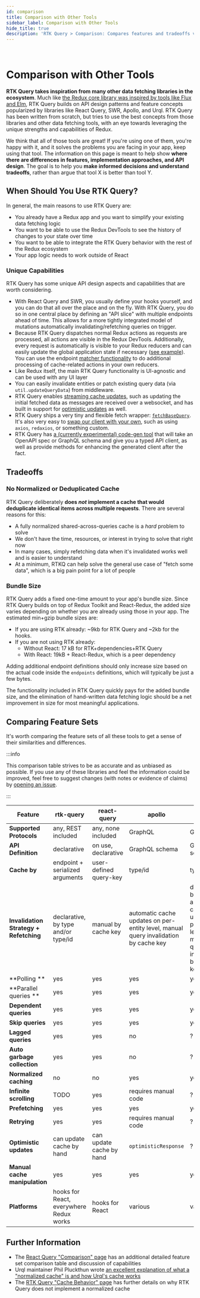 ```yaml
---
id: comparison
title: Comparison with Other Tools
sidebar_label: Comparison with Other Tools
hide_title: true
description: 'RTK Query > Comparison: Compares features and tradeoffs vs other similar tools'
---
```


&nbsp;

# Comparison with Other Tools

**RTK Query takes inspiration from many other data fetching libraries in the ecosystem**. Much like [the Redux core library was inspired by tools like Flux and Elm](https://redux.js.org/understanding/history-and-design/prior-art), RTK Query builds on API design patterns and feature concepts popularized by libraries like React Query, SWR, Apollo, and Urql. RTK Query has been written from scratch, but tries to use the best concepts from those libraries and other data fetching tools, with an eye towards leveraging the unique strengths and capabilities of Redux.

We think that all of those tools are great! If you're using one of them, you're happy with it, and it solves the problems you are facing in your app, keep using that tool. The information on this page is meant to help show **where there are differences in features, implementation approaches, and API design**. The goal is to help you **make informed decisions and understand tradeoffs**, rather than argue that tool X is better than tool Y.

## When Should You Use RTK Query?

In general, the main reasons to use RTK Query are:

- You already have a Redux app and you want to simplify your existing data fetching logic
- You want to be able to use the Redux DevTools to see the history of changes to your state over time
- You want to be able to integrate the RTK Query behavior with the rest of the Redux ecosystem
- Your app logic needs to work outside of React

### Unique Capabilities

RTK Query has some unique API design aspects and capabilities that are worth considering.

- With React Query and SWR, you usually define your hooks yourself, and you can do that all over the place and on the fly. With RTK Query, you do so in one central place by defining an "API slice" with multiple endpoints ahead of time. This allows for a more tightly integrated model of mutations automatically invalidating/refetching queries on trigger.
- Because RTK Query dispatches normal Redux actions as requests are processed, all actions are visible in the Redux DevTools. Additionally, every request is automatically is visible to your Redux reducers and can easily update the global application state if necessary ([see example](https://github.com/reduxjs/redux-toolkit/issues/958#issuecomment-809570419)). You can use the endpoint [matcher functionality](./api/created-api/endpoints#matchers) to do additional processing of cache-related actions in your own reducers.
- Like Redux itself, the main RTK Query functionality is UI-agnostic and can be used with any UI layer
- You can easily invalidate entities or patch existing query data (via `util.updateQueryData`) from middleware.
- RTK Query enables [streaming cache updates](./usage/streaming-updates.mdx), such as updating the initial fetched data as messages are received over a websocket, and has built in support for [optimistic updates](./usage/optimistic-updates.mdx) as well.
- RTK Query ships a very tiny and flexible fetch wrapper: [`fetchBaseQuery`](./api/fetchBaseQuery.mdx). It's also very easy to [swap our client with your own](./usage/customizing-queries.mdx), such as using `axios`, `redaxios`, or something custom.
- RTK Query has [a (currently experimental) code-gen tool](https://github.com/rtk-incubator/rtk-query-codegen) that will take an OpenAPI spec or GraphQL schema and give you a typed API client, as well as provide methods for enhancing the generated client after the fact.

## Tradeoffs

### No Normalized or Deduplicated Cache

RTK Query deliberately **does _not_ implement a cache that would deduplicate identical items across multiple requests**. There are several reasons for this:

- A fully normalized shared-across-queries cache is a _hard_ problem to solve
- We don't have the time, resources, or interest in trying to solve that right now
- In many cases, simply refetching data when it's invalidated works well and is easier to understand
- At a minimum, RTKQ can help solve the general use case of "fetch some data", which is a big pain point for a lot of people

### Bundle Size

RTK Query adds a fixed one-time amount to your app's bundle size. Since RTK Query builds on top of Redux Toolkit and React-Redux, the added size varies depending on whether you are already using those in your app. The estimated min+gzip bundle sizes are:

- If you are using RTK already: ~9kb for RTK Query and ~2kb for the hooks.
- If you are not using RTK already:
  - Without React: 17 kB for RTK+dependencies+RTK Query
  - With React: 19kB + React-Redux, which is a peer dependency

Adding additional endpoint definitions should only increase size based on the actual code inside the `endpoints` definitions, which will typically be just a few bytes.

The functionality included in RTK Query quickly pays for the added bundle size, and the elimination of hand-written data fetching logic should be a net improvement in size for most meaningful applications.

## Comparing Feature Sets

It's worth comparing the feature sets of all these tools to get a sense of their similarities and differences.

:::info

This comparison table strives to be as accurate and as unbiased as possible. If you use any of these libraries and feel the information could be improved, feel free to suggest changes (with notes or evidence of claims) by [opening an issue](https://github.com/reduxjs/redux-toolkit/issues/new).

:::

| Feature                                | rtk-query                               | react-query              | apollo                                                                              | urql                                                                                                        |
| -------------------------------------- | --------------------------------------- | ------------------------ | ----------------------------------------------------------------------------------- | ----------------------------------------------------------------------------------------------------------- |
| **Supported Protocols**                | any, REST included                      | any, none included       | GraphQL                                                                             | GraphQL                                                                                                     |
| **API Definition**                     | declarative                             | on use, declarative      | GraphQL schema                                                                      | GraphQL schema                                                                                              |
| **Cache by**                           | endpoint + serialized arguments         | user-defined query-key   | type/id                                                                             | type/id?                                                                                                    |
| **Invalidation Strategy + Refetching** | declarative, by type and/or type/id     | manual by cache key      | automatic cache updates on per-entity level, manual query invalidation by cache key | declarative, by type OR automatic cache updates on per-entity level, manual query invalidation by cache key |
| **Polling **                           | yes                                     | yes                      | yes                                                                                 | yes                                                                                                         |
| **Parallel queries **                  | yes                                     | yes                      | yes                                                                                 | yes                                                                                                         |
| **Dependent queries**                  | yes                                     | yes                      | yes                                                                                 | yes                                                                                                         |
| **Skip queries**                       | yes                                     | yes                      | yes                                                                                 | yes                                                                                                         |
| **Lagged queries**                     | yes                                     | yes                      | no                                                                                  | ?                                                                                                           |
| **Auto garbage collection**            | yes                                     | yes                      | no                                                                                  | ?                                                                                                           |
| **Normalized caching**                 | no                                      | no                       | yes                                                                                 | yes                                                                                                         |
| **Infinite scrolling**                 | TODO                                    | yes                      | requires manual code                                                                | ?                                                                                                           |
| **Prefetching**                        | yes                                     | yes                      | yes                                                                                 | yes?                                                                                                        |
| **Retrying**                           | yes                                     | yes                      | requires manual code                                                                | ?                                                                                                           |
| **Optimistic updates**                 | can update cache by hand                | can update cache by hand | `optimisticResponse`                                                                | ?                                                                                                           |
| **Manual cache manipulation**          | yes                                     | yes                      | yes                                                                                 | yes                                                                                                         |
| **Platforms**                          | hooks for React, everywhere Redux works | hooks for React          | various                                                                             | various                                                                                                     |

## Further Information

- The [React Query "Comparison" page](https://react-query.tanstack.com/comparison) has an additional detailed feature set comparison table and discussion of capabilities
- Urql maintainer Phil Pluckthun wrote [an excellent explanation of what a "normalized cache" is and how Urql's cache works](https://kitten.sh/graphql-normalized-caching)
- The [RTK Query "Cache Behavior" page](./usage/cache-behavior.mdx#tradeoffs) has further details on why RTK Query does not implement a normalized cache
